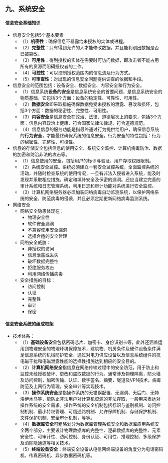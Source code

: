 ## 九、系统安全
#### 信息安全基础知识
- 信息安全包括5个基本要素
	- （1）**机密性**：确保信息不暴露给未授权的实体或进程。
	- （2）**完整性**：只有得到允许的人才能修改数据，并且能判别出数据是否已被篡改。
	- （3）**可用性**：得到授权的实体在需要时可访问数据，即攻击者不能占用所有的资源而阻碍授权者的工作。
	- （4）**可控性**：可以控制授权范围内的信息流及行为方式。
	- （5）**可审查性**：对出现的信息安全问题提供调查的依据和手段。
- 信息安全的范围包括：设备安全、数据安全、内容安全和行为安全。
	- （1）信息系统**设备的安全**是信息系统安全的首要问题，是信息系统安全的物质基础，它包括3个方面：设备的稳定性、可靠性、可用性。
	- （2）**数据安全**即采取措施确保数据免受未授权的泄露、篡改和损坏，包括3个方面：数据的秘密性、完整性、可用性。
	- （3）**内容安全**是信息安全在政治、法律、道德层次上的要求，包括3个方面：信息内容政治上健康、符合国家法律法律规、符合道德规范。
	- （4）信息信息的服务功能是指最终通过行为提供给用户，确保信息系统的**行为安全**，才能最终确保系统的信息安全。行为安全的特性包括：行为的秘密性、完整性、可控性。
- 信息的存储安全包括信息的使用安全、系统安全监控、计算机病毒防治、数据的加密和防治非法的攻击等。
	- （1）信息使用的安全。包括用户的标识与验证、用户存取权限限制。
	- （2）系统安全监控。系统必须建立一套安全监控系统，全面监控系统的活动，并随时检查系统的使用情况，一旦有非法入侵者进入系统，能及时发现并采取相应措施，确定和填补安全及保密的漏洞。还应当建立完善的审计系统和日志管理系统，利用日志和审计功能对系统进行安全监控。
	- （3）计算机网络服务器必须加装网络病毒自动监测系统，以保护网络系统的安全，防范病毒的侵袭，并且必须定期更新网络病毒监测系统。
- 网络安全
	- 网络安全隐患体现在：
		- 物理安全性
		- 软件安全漏洞
		- 不兼容使用安全漏洞
		- 选择合适的安全哲理
	- 网络安全威胁：
		- 非授权的访问
		- 信息泄露或丢失
		- 破坏数据完整性
		- 拒绝服务攻击
		- 利用网络传播病毒
	- 安全措施的目标：
		- 访问控制
		- 认证
		- 完整性
		- 审计
		- 保密

#### 信息安全系统的组成框架
- 技术体系：
	- （1）**基础设备安全**包括密码芯片、加密卡、身份识别卡等，此外还涵盖运用到物理安全的物理环境保障技术，建筑物、机房条件及硬件设备条件满足信息系统的机械防护安全，通过对电力供应设备以及信息系统组件的抗电磁干扰和电磁泄露性能的选择性措施达到相应的安全目的。
	- （2）**计算机网络安全**指信息在网络传输过程中的安全防范，用于防止和监控未经授权破坏、更改和盗取数据的行为。通常涉及物理隔离，防火墙及访问控制，加密传输、认证、数字签名、摘要，隧道及VPN技术，病毒防范及上网行为管理，安全审计等实现技术。
	- （3）**操作系统安全**是指操作系统的无错误配置、无漏洞、无后门、无特洛伊木马等，能防止非法用户对计算机资源的非法存取，一般用来表达对操作系统的安全需求。操作系统的安全机制包括标识与鉴别机制、访问控制机制、最小特权管理、可信通路机制、允许保障机制、存储保护机制、文件保护机制、安全审计机制，等等。
	- （4）**数据库安全**可粗略划分为数据库管理系统安全和数据库应用系统安全两个部分，主要设计物理数据库的完整性、逻辑数据库的完整性、元素安全性、可审计性、访问控制、身份认证、可用性、推理控制、多级保护及消除隐通道等相关技术。
	- （5）**终端设备安全**：终端安全设备从电信网终端设备的角度分为电话密码机、传真密码机、异步数据密码机等。